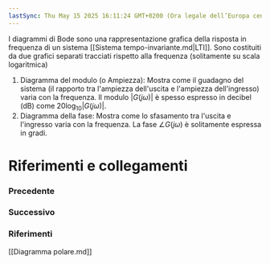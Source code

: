 ```yaml
---
lastSync: Thu May 15 2025 16:11:24 GMT+0200 (Ora legale dell’Europa centrale)
---
```

I diagrammi di Bode sono una rappresentazione grafica della risposta in frequenza di un sistema [[Sistema tempo-invariante.md|LTI]]. Sono costituiti da due grafici separati tracciati rispetto alla frequenza (solitamente su scala logaritmica)
1. Diagramma del modulo (o Ampiezza): Mostra come il guadagno del sistema (il rapporto tra l'ampiezza dell'uscita e l'ampiezza dell'ingresso) varia con la frequenza. Il modulo $|G(j \omega) |$ è spesso espresso in decibel (dB) come $20 \log_{10} |G(j \omega) |$.
2. Diagramma della fase: Mostra come lo sfasamento tra l'uscita e l'ingresso varia con la frequenza. La fase $\angle G(j \omega)$ è solitamente espressa in gradi.


# Riferimenti e collegamenti
### Precedente


### Successivo


### Riferimenti
[[Diagramma polare.md]]